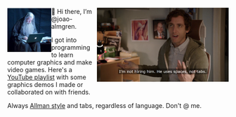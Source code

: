 <img src="https://github.com/joao-almgren/joao-almgren/blob/main/gandalf.jpg?raw=true" width=100 align=left><img src="https://github.com/joao-almgren/joao-almgren/blob/main/tabs4ever.png?raw=true" width=300 align=right>👋 Hi there, I’m @joao-almgren.

I got into programming to learn computer graphics and make video games.
Here's a [YouTube playlist](https://www.youtube.com/playlist?list=PLyDdqLYg5_w9uoBY1mceMZiVuBg50b_Tb) with some graphics demos I made or collaborated on with friends.

Always [Allman style](https://en.wikipedia.org/wiki/Indentation_style#Allman_style) and tabs, regardless of language. Don't @ me.
